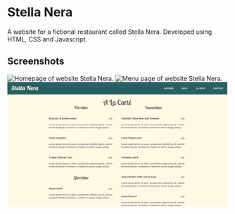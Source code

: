 # Stella Nera
A website for a fictional restaurant called Stella Nera. Developed using HTML, CSS and Javascript. 

## Screenshots
<img style="width:500px;" alt="Homepage of website Stella Nera." src = "https://github.com/marelpett/stella-nera/blob/main/screenshots/start.png">


<img style="width:500px;" alt="Menu page of website Stella Nera." src = "https://github.com/marelpett/stella-nera/blob/main/screenshots/menu-front.png">

<img style="width:500px;" alt="Display of menu list." src = "https://github.com/marelpett/stella-nera/blob/main/screenshots/menu.png">